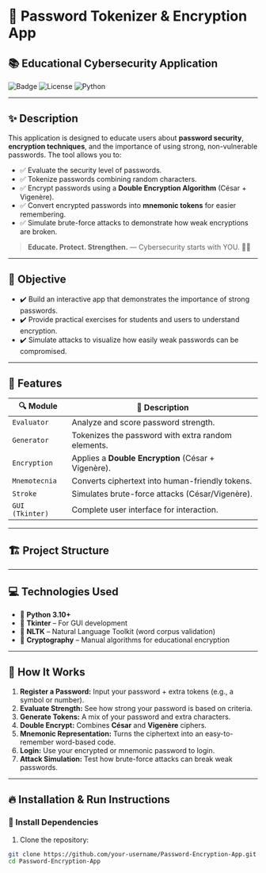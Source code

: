 # 🔐 Password Tokenizer & Encryption App

## 📚 Educational Cybersecurity Application

![Badge](https://img.shields.io/badge/Status-Development-green) 
![License](https://img.shields.io/badge/License-MIT-blue) 
![Python](https://img.shields.io/badge/Python-3.10+-yellow)

---

## ✨ **Description**

This application is designed to educate users about **password security**, **encryption techniques**, and the importance of using strong, non-vulnerable passwords. The tool allows you to:

- ✅ Evaluate the security level of passwords.
- ✅ Tokenize passwords combining random characters.
- ✅ Encrypt passwords using a **Double Encryption Algorithm** (César + Vigenère).
- ✅ Convert encrypted passwords into **mnemonic tokens** for easier remembering.
- ✅ Simulate brute-force attacks to demonstrate how weak encryptions are broken.

> **Educate. Protect. Strengthen.** — Cybersecurity starts with YOU. 🔐🧠

---

## 🎯 **Objective**

- ✔️ Build an interactive app that demonstrates the importance of strong passwords.
- ✔️ Provide practical exercises for students and users to understand encryption.
- ✔️ Simulate attacks to visualize how easily weak passwords can be compromised.

---

## 🚀 **Features**

| 🔍 Module | 🧠 Description                                        |
|------------|------------------------------------------------------|
| `Evaluator` | Analyze and score password strength.               |
| `Generator` | Tokenizes the password with extra random elements. |
| `Encryption`| Applies a **Double Encryption** (César + Vigenère).|
| `Mnemotecnia` | Converts ciphertext into human-friendly tokens.  |
| `Stroke`    | Simulates brute-force attacks (César/Vigenère).    |
| `GUI (Tkinter)` | Complete user interface for interaction.      |

---

## 🏗️ **Project Structure**
 

---

## 💻 **Technologies Used**

- 🐍 **Python 3.10+**
- 🎨 **Tkinter** – For GUI development
- 🔢 **NLTK** – Natural Language Toolkit (word corpus validation)
- 🔐 **Cryptography** – Manual algorithms for educational encryption

---

## 🧠 **How It Works**

1. **Register a Password:** Input your password + extra tokens (e.g., a symbol or number).
2. **Evaluate Strength:** See how strong your password is based on criteria.
3. **Generate Tokens:** A mix of your password and extra characters.
4. **Double Encrypt:** Combines **César** and **Vigenère** ciphers.
5. **Mnemonic Representation:** Turns the ciphertext into an easy-to-remember word-based code.
6. **Login:** Use your encrypted or mnemonic password to login.
7. **Attack Simulation:** Test how brute-force attacks can break weak passwords.

---

## 🔥 **Installation & Run Instructions**

### 🔧 Install Dependencies

1. Clone the repository:

```bash
git clone https://github.com/your-username/Password-Encryption-App.git
cd Password-Encryption-App
